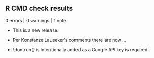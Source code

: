 ## R CMD check results

0 errors | 0 warnings | 1 note

* This is a new release.

* Per Konstanze Lauseker's comments there are now ...

* \dontrun{} is intentionally added as a Google API key is required. 
